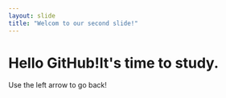 ```yaml
---
layout: slide
title: "Welcom to our second slide!"
---
```

# Hello GitHub!It's time to study.
Use the left arrow to go back!

